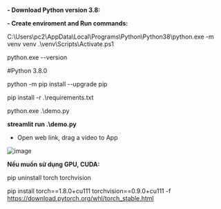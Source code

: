 **- Download Python version 3.8:**

**- Create enviroment and Run commands:**

C:\Users\pc2\AppData\Local\Programs\Python\Python38\python.exe -m venv venv
.\venv\Scripts\Activate.ps1

python.exe --version

#Python 3.8.0

python -m pip install --upgrade pip

pip install -r .\requirements.txt

python.exe .\demo.py

**streamlit run .\demo.py**


- Open web link, drag a video to App

![image](https://github.com/user-attachments/assets/a1e0f42e-be0a-4622-a1a2-4919140ba1f9)


**Nếu muốn sử dụng GPU, CUDA:**

pip uninstall torch torchvision

pip install torch==1.8.0+cu111 torchvision==0.9.0+cu111 -f https://download.pytorch.org/whl/torch_stable.html


